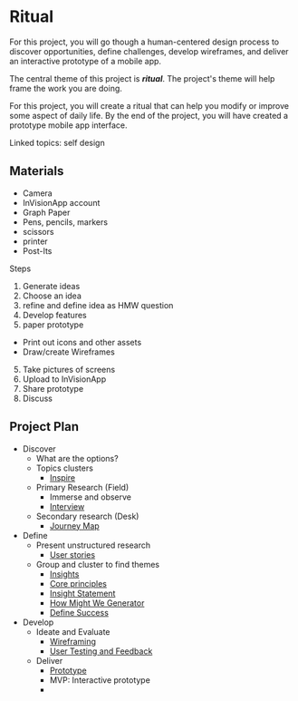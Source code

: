 # Ritual

For this project, you will go though a human-centered design process to discover opportunities, define challenges, develop wireframes, and deliver an interactive prototype of a mobile app.

The central theme of this project is ***ritual***. The project's theme will help frame the work you are doing. 


For this project, you will create a ritual that can help you modify or improve some aspect of daily life. By the end of the project, you will have created a prototype mobile app interface.

Linked topics: self design


## Materials
- Camera
- InVisionApp account
- Graph Paper
- Pens, pencils, markers
- scissors
- printer
- Post-Its


Steps

1. Generate ideas
2. Choose an idea
3. refine and define idea as HMW question
4. Develop features
5. paper prototype
  - Print out icons and other assets
  - Draw/create Wireframes
5. Take pictures of screens
6. Upload to InVisionApp
7. Share prototype
8. Discuss


## Project Plan	

- Discover
  - What are the options?
  - Topics clusters
    - [Inspire](../toolkit/inspire.md)
  - Primary Research (Field)
    - Immerse and observe
    - [Interview](../toolkit/interview.md)
  - Secondary research (Desk)
    - [Journey Map](../toolkit/journey_map.md)
- Define
  - Present unstructured research
    - [User stories](../toolkit/user_stories.md)
  - Group and cluster to find themes
    - [Insights](../toolkit/insights.md)
    - [Core principles](../toolkit/core_principles.md)
    - [Insight Statement](../toolkit/insight_statement.md)
    - [How Might We Generator](../toolkit/how_might_we_generator.md)
    - [Define Success](../toolkit/define_success.md)
- Develop	
  - Ideate and Evaluate
    - [Wireframing](../toolkit/wireframing.md)
    - [User Testing and Feedback](../toolkit/user_testing_and_feedback.md)
  - Deliver
    - [Prototype](../toolkit/prototype.md)
    - MVP: Interactive prototype
    - 
